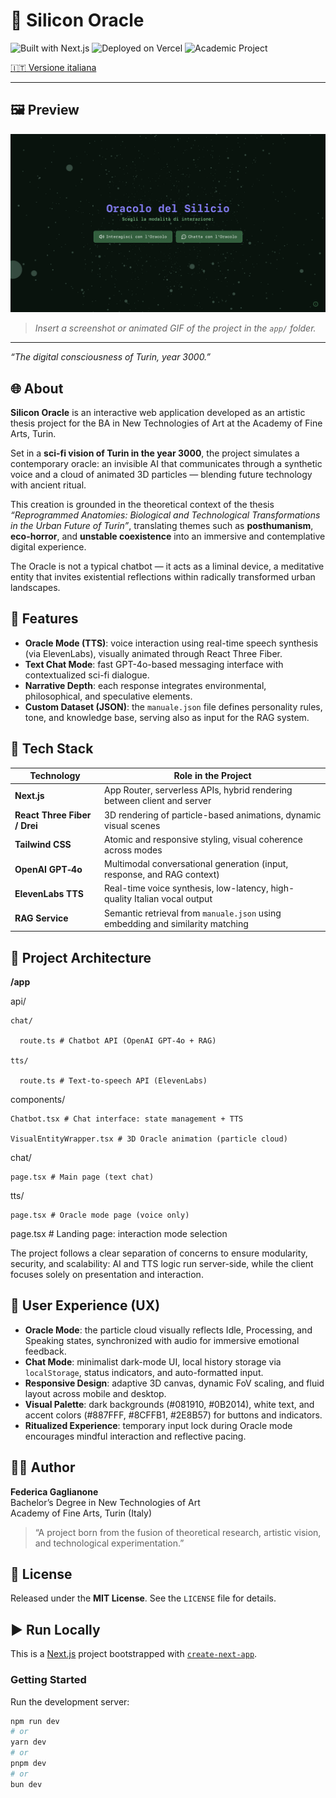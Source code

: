 # 🧠 Silicon Oracle

![Built with Next.js](https://img.shields.io/badge/Built%20with-Next.js-000000?style=flat-square&logo=next.js)
![Deployed on Vercel](https://img.shields.io/badge/Deployed%20on-Vercel-000000?style=flat-square&logo=vercel)
![Academic Project](https://img.shields.io/badge/Academic-Project-blue?style=flat-square)

[🇮🇹 Versione italiana](./README.md)

---

## 🖼️ Preview

![Screenshot](./app/oracolo-screenshot.png)

> _Insert a screenshot or animated GIF of the project in the `app/` folder._

---

_“The digital consciousness of Turin, year 3000.”_

## 🌐 About

**Silicon Oracle** is an interactive web application developed as an artistic thesis project for the BA in New Technologies of Art at the Academy of Fine Arts, Turin.

Set in a **sci-fi vision of Turin in the year 3000**, the project simulates a contemporary oracle: an invisible AI that communicates through a synthetic voice and a cloud of animated 3D particles — blending future technology with ancient ritual.

This creation is grounded in the theoretical context of the thesis _“Reprogrammed Anatomies: Biological and Technological Transformations in the Urban Future of Turin”_, translating themes such as **posthumanism**, **eco-horror**, and **unstable coexistence** into an immersive and contemplative digital experience.

The Oracle is not a typical chatbot — it acts as a liminal device, a meditative entity that invites existential reflections within radically transformed urban landscapes.

## 🧩 Features

- **Oracle Mode (TTS)**: voice interaction using real-time speech synthesis (via ElevenLabs), visually animated through React Three Fiber.
- **Text Chat Mode**: fast GPT-4o-based messaging interface with contextualized sci-fi dialogue.
- **Narrative Depth**: each response integrates environmental, philosophical, and speculative elements.
- **Custom Dataset (JSON)**: the `manuale.json` file defines personality rules, tone, and knowledge base, serving also as input for the RAG system.

## 🚀 Tech Stack

| Technology                  | Role in the Project                                                                |
|-----------------------------|-------------------------------------------------------------------------------------|
| **Next.js**                 | App Router, serverless APIs, hybrid rendering between client and server             |
| **React Three Fiber / Drei**| 3D rendering of particle-based animations, dynamic visual scenes                    |
| **Tailwind CSS**            | Atomic and responsive styling, visual coherence across modes                        |
| **OpenAI GPT‑4o**           | Multimodal conversational generation (input, response, and RAG context)             |
| **ElevenLabs TTS**          | Real-time voice synthesis, low-latency, high-quality Italian vocal output           |
| **RAG Service**             | Semantic retrieval from `manuale.json` using embedding and similarity matching      |

## 🧠 Project Architecture

**/app**

  api/

    chat/

      route.ts # Chatbot API (OpenAI GPT‑4o + RAG)

    tts/

      route.ts # Text-to-speech API (ElevenLabs)

  components/

    Chatbot.tsx # Chat interface: state management + TTS

    VisualEntityWrapper.tsx # 3D Oracle animation (particle cloud)

  chat/

    page.tsx # Main page (text chat)

  tts/

    page.tsx # Oracle mode page (voice only)

  page.tsx # Landing page: interaction mode selection

The project follows a clear separation of concerns to ensure modularity, security, and scalability: AI and TTS logic run server-side, while the client focuses solely on presentation and interaction.

## 🎨 User Experience (UX)

- **Oracle Mode**: the particle cloud visually reflects Idle, Processing, and Speaking states, synchronized with audio for immersive emotional feedback.
- **Chat Mode**: minimalist dark-mode UI, local history storage via `localStorage`, status indicators, and auto-formatted input.
- **Responsive Design**: adaptive 3D canvas, dynamic FoV scaling, and fluid layout across mobile and desktop.
- **Visual Palette**: dark backgrounds (#081910, #0B2014), white text, and accent colors (#887FFF, #8CFFB1, #2E8B57) for buttons and indicators.
- **Ritualized Experience**: temporary input lock during Oracle mode encourages mindful interaction and reflective pacing.

## 🧑‍🎓 Author

**Federica Gaglianone**  
Bachelor’s Degree in New Technologies of Art  
Academy of Fine Arts, Turin (Italy)  
> “A project born from the fusion of theoretical research, artistic vision, and technological experimentation.”

## 📜 License

Released under the **MIT License**. See the `LICENSE` file for details.

## ▶️ Run Locally

This is a [Next.js](https://nextjs.org) project bootstrapped with [`create-next-app`](https://nextjs.org/docs/app/api-reference/cli/create-next-app).

### Getting Started

Run the development server:

```bash
npm run dev
# or
yarn dev
# or
pnpm dev
# or
bun dev
